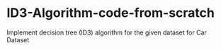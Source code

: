 # ID3-Algorithm-code-from-scratch
Implement decision tree (ID3) algorithm for the given dataset for Car Dataset 

